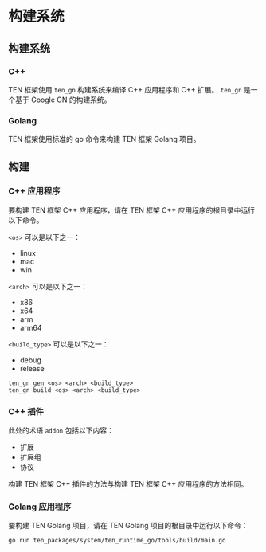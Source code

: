 # 构建系统

## 构建系统

### C++

TEN 框架使用 `ten_gn` 构建系统来编译 C++ 应用程序和 C++ 扩展。 `ten_gn` 是一个基于 Google GN 的构建系统。

### Golang

TEN 框架使用标准的 go 命令来构建 TEN 框架 Golang 项目。

## 构建

### C++ 应用程序

要构建 TEN 框架 C++ 应用程序，请在 TEN 框架 C++ 应用程序的根目录中运行以下命令。

`<os>` 可以是以下之一：

*   linux
*   mac
*   win

`<arch>` 可以是以下之一：

*   x86
*   x64
*   arm
*   arm64

`<build_type>` 可以是以下之一：

*   debug
*   release

```shell
ten_gn gen <os> <arch> <build_type>
ten_gn build <os> <arch> <build_type>
```

### C++ 插件

此处的术语 `addon` 包括以下内容：

*   扩展
*   扩展组
*   协议

构建 TEN 框架 C++ 插件的方法与构建 TEN 框架 C++ 应用程序的方法相同。

### Golang 应用程序

要构建 TEN Golang 项目，请在 TEN Golang 项目的根目录中运行以下命令：

```shell
go run ten_packages/system/ten_runtime_go/tools/build/main.go
```
